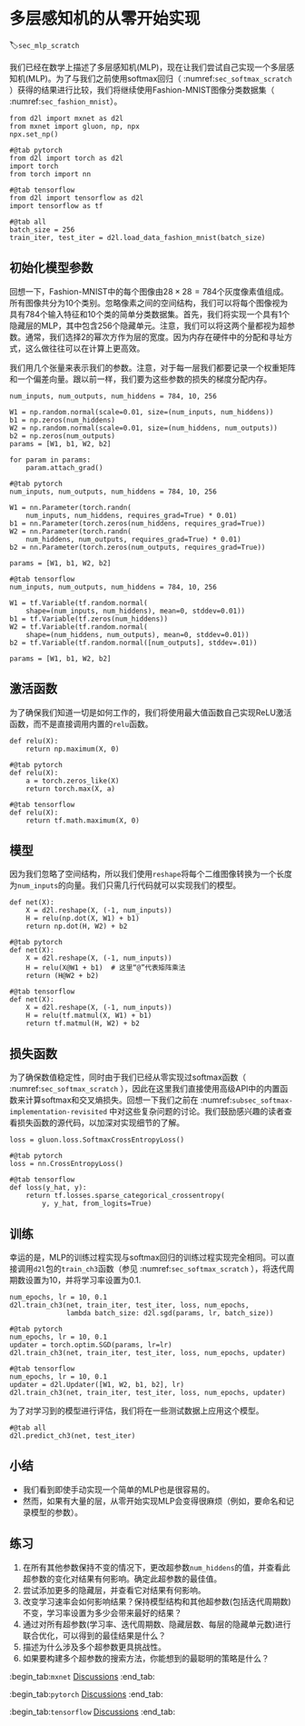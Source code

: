 # 多层感知机的从零开始实现
:label:`sec_mlp_scratch`

我们已经在数学上描述了多层感知机(MLP)，现在让我们尝试自己实现一个多层感知机(MLP)。为了与我们之前使用softmax回归（ :numref:`sec_softmax_scratch` ）获得的结果进行比较，我们将继续使用Fashion-MNIST图像分类数据集（ :numref:`sec_fashion_mnist`）。

```{.python .input}
from d2l import mxnet as d2l
from mxnet import gluon, np, npx
npx.set_np()
```

```{.python .input}
#@tab pytorch
from d2l import torch as d2l
import torch
from torch import nn
```

```{.python .input}
#@tab tensorflow
from d2l import tensorflow as d2l
import tensorflow as tf
```

```{.python .input}
#@tab all
batch_size = 256
train_iter, test_iter = d2l.load_data_fashion_mnist(batch_size)
```

## 初始化模型参数

回想一下，Fashion-MNIST中的每个图像由$28 \times 28 = 784$个灰度像素值组成。所有图像共分为10个类别。忽略像素之间的空间结构，我们可以将每个图像视为具有784个输入特征和10个类的简单分类数据集。首先，我们将实现一个具有1个隐藏层的MLP，其中包含256个隐藏单元。注意，我们可以将这两个量都视为超参数。通常，我们选择2的幂次方作为层的宽度。因为内存在硬件中的分配和寻址方式，这么做往往可以在计算上更高效。

我们用几个张量来表示我们的参数。注意，对于每一层我们都要记录一个权重矩阵和一个偏差向量。跟以前一样，我们要为这些参数的损失的梯度分配内存。

```{.python .input}
num_inputs, num_outputs, num_hiddens = 784, 10, 256

W1 = np.random.normal(scale=0.01, size=(num_inputs, num_hiddens))
b1 = np.zeros(num_hiddens)
W2 = np.random.normal(scale=0.01, size=(num_hiddens, num_outputs))
b2 = np.zeros(num_outputs)
params = [W1, b1, W2, b2]

for param in params:
    param.attach_grad()
```

```{.python .input}
#@tab pytorch
num_inputs, num_outputs, num_hiddens = 784, 10, 256

W1 = nn.Parameter(torch.randn(
    num_inputs, num_hiddens, requires_grad=True) * 0.01)
b1 = nn.Parameter(torch.zeros(num_hiddens, requires_grad=True))
W2 = nn.Parameter(torch.randn(
    num_hiddens, num_outputs, requires_grad=True) * 0.01)
b2 = nn.Parameter(torch.zeros(num_outputs, requires_grad=True))

params = [W1, b1, W2, b2]
```

```{.python .input}
#@tab tensorflow
num_inputs, num_outputs, num_hiddens = 784, 10, 256

W1 = tf.Variable(tf.random.normal(
    shape=(num_inputs, num_hiddens), mean=0, stddev=0.01))
b1 = tf.Variable(tf.zeros(num_hiddens))
W2 = tf.Variable(tf.random.normal(
    shape=(num_hiddens, num_outputs), mean=0, stddev=0.01))
b2 = tf.Variable(tf.random.normal([num_outputs], stddev=.01))

params = [W1, b1, W2, b2]
```

## 激活函数

为了确保我们知道一切是如何工作的，我们将使用最大值函数自己实现ReLU激活函数，而不是直接调用内置的`relu`函数。

```{.python .input}
def relu(X):
    return np.maximum(X, 0)
```

```{.python .input}
#@tab pytorch
def relu(X):
    a = torch.zeros_like(X)
    return torch.max(X, a)
```

```{.python .input}
#@tab tensorflow
def relu(X):
    return tf.math.maximum(X, 0)
```

## 模型

因为我们忽略了空间结构，所以我们使用`reshape`将每个二维图像转换为一个长度为`num_inputs`的向量。我们只需几行代码就可以实现我们的模型。

```{.python .input}
def net(X):
    X = d2l.reshape(X, (-1, num_inputs))
    H = relu(np.dot(X, W1) + b1)
    return np.dot(H, W2) + b2
```

```{.python .input}
#@tab pytorch
def net(X):
    X = d2l.reshape(X, (-1, num_inputs))
    H = relu(X@W1 + b1)  # 这里“@”代表矩阵乘法
    return (H@W2 + b2)
```

```{.python .input}
#@tab tensorflow
def net(X):
    X = d2l.reshape(X, (-1, num_inputs))
    H = relu(tf.matmul(X, W1) + b1)
    return tf.matmul(H, W2) + b2
```

## 损失函数

为了确保数值稳定性，同时由于我们已经从零实现过softmax函数（ :numref:`sec_softmax_scratch` ），因此在这里我们直接使用高级API中的内置函数来计算softmax和交叉熵损失。回想一下我们之前在 :numref:`subsec_softmax-implementation-revisited` 中对这些复杂问题的讨论。我们鼓励感兴趣的读者查看损失函数的源代码，以加深对实现细节的了解。

```{.python .input}
loss = gluon.loss.SoftmaxCrossEntropyLoss()
```

```{.python .input}
#@tab pytorch
loss = nn.CrossEntropyLoss()
```

```{.python .input}
#@tab tensorflow
def loss(y_hat, y):
    return tf.losses.sparse_categorical_crossentropy(
        y, y_hat, from_logits=True)
```

## 训练

幸运的是，MLP的训练过程实现与softmax回归的训练过程实现完全相同。可以直接调用`d2l`包的`train_ch3`函数（参见 :numref:`sec_softmax_scratch` ），将迭代周期数设置为10，并将学习率设置为0.1.

```{.python .input}
num_epochs, lr = 10, 0.1
d2l.train_ch3(net, train_iter, test_iter, loss, num_epochs,
              lambda batch_size: d2l.sgd(params, lr, batch_size))
```

```{.python .input}
#@tab pytorch
num_epochs, lr = 10, 0.1
updater = torch.optim.SGD(params, lr=lr)
d2l.train_ch3(net, train_iter, test_iter, loss, num_epochs, updater)
```

```{.python .input}
#@tab tensorflow
num_epochs, lr = 10, 0.1
updater = d2l.Updater([W1, W2, b1, b2], lr)
d2l.train_ch3(net, train_iter, test_iter, loss, num_epochs, updater)
```

为了对学习到的模型进行评估，我们将在一些测试数据上应用这个模型。

```{.python .input}
#@tab all
d2l.predict_ch3(net, test_iter)
```

## 小结

* 我们看到即使手动实现一个简单的MLP也是很容易的。
* 然而，如果有大量的层，从零开始实现MLP会变得很麻烦（例如，要命名和记录模型的参数）。

## 练习

1. 在所有其他参数保持不变的情况下，更改超参数`num_hiddens`的值，并查看此超参数的变化对结果有何影响。确定此超参数的最佳值。
1. 尝试添加更多的隐藏层，并查看它对结果有何影响。
1. 改变学习速率会如何影响结果？保持模型结构和其他超参数(包括迭代周期数)不变，学习率设置为多少会带来最好的结果？
1. 通过对所有超参数(学习率、迭代周期数、隐藏层数、每层的隐藏单元数)进行联合优化，可以得到的最佳结果是什么？
1. 描述为什么涉及多个超参数更具挑战性。
1. 如果要构建多个超参数的搜索方法，你能想到的最聪明的策略是什么？

:begin_tab:`mxnet`
[Discussions](https://discuss.d2l.ai/t/92)
:end_tab:

:begin_tab:`pytorch`
[Discussions](https://discuss.d2l.ai/t/93)
:end_tab:

:begin_tab:`tensorflow`
[Discussions](https://discuss.d2l.ai/t/227)
:end_tab:
